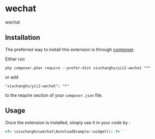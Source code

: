 wechat
======
wechat

Installation
------------

The preferred way to install this extension is through [composer](http://getcomposer.org/download/).

Either run

```
php composer.phar require --prefer-dist xiuchanghu/yii2-wechat "*"
```

or add

```
"xiuchanghu/yii2-wechat": "*"
```

to the require section of your `composer.json` file.


Usage
-----

Once the extension is installed, simply use it in your code by  :

```php
<?= \xiuchanghu\wechat\AutoloadExample::widget(); ?>```